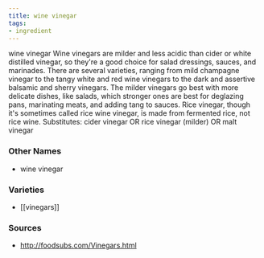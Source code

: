 ```yaml
---
title: wine vinegar
tags:
- ingredient
---
```

wine vinegar Wine vinegars are milder and less acidic than cider or white distilled vinegar, so they're a good choice for salad dressings, sauces, and marinades. There are several varieties, ranging from mild champagne vinegar to the tangy white and red wine vinegars to the dark and assertive balsamic and sherry vinegars. The milder vinegars go best with more delicate dishes, like salads, which stronger ones are best for deglazing pans, marinating meats, and adding tang to sauces. Rice vinegar, though it's sometimes called rice wine vinegar, is made from fermented rice, not rice wine. Substitutes: cider vinegar OR rice vinegar (milder) OR malt vinegar

### Other Names

* wine vinegar

### Varieties

* [[vinegars]]

### Sources
* http://foodsubs.com/Vinegars.html
